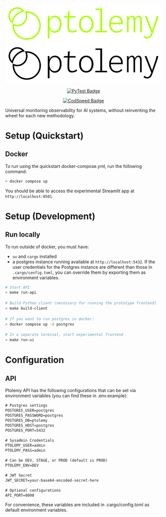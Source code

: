 ![Ptolemy](docs/docs/img/full-logo-lime.svg#gh-dark-mode-only)
![Ptolemy](docs/docs/img/full-logo-black.svg#gh-light-mode-only)

<div align="center">

[![PyTest Badge](https://raw.githubusercontent.com/PtolemyLovesYou/ptolemy/main/assets/badge.svg)](https://app.codspeed.io/gh/PtolemyLovesYou/ptolemy)

[![CodSpeed Badge](https://img.shields.io/endpoint?url=https://codspeed.io/badge.json)](https://codspeed.io/PtolemyLovesYou/ptolemy)

</div>

Universal monitoring observability for AI systems, without reinventing the wheel for each new methodology.

# Setup (Quickstart)
## Docker
To run using the quickstart docker-compose.yml, run the following command:

```sh
> docker compose up
```

You should be able to access the experimental Streamlit app at `http://localhost:8501`.

# Setup (Development)
## Run locally
To run outside of docker, you must have:
- `uv` and `cargo` installed
- a postgres instance running available at `http://localhost:5432`. If the user credentials for the Postgres instance are different than those in `.cargo/config.toml`, you can override them by exporting them as environment variables.

```sh
# Start API
> make run-api

# Build Python client (necessary for running the prototype frontend)
> make build-client

# If you want to run postgres in docker:
> docker compose up -d postgres

# In a separate terminal, start experimental frontend
> make run-ui
```

# Configuration
## API
Ptolemy API has the following configurations that can be set via environment variables (you can find these in .env.example):

```env
# Postgres settings
POSTGRES_USER=postgres
POSTGRES_PASSWORD=postgres
POSTGRES_DB=ptolemy
POSTGRES_HOST=postgres
POSTGRES_PORT=5432

# Sysadmin Credentials
PTOLEMY_USER=admin
PTOLEMY_PASS=admin

# Can be DEV, STAGE, or PROD (default is PROD)
PTOLEMY_ENV=DEV

# JWT Secret
JWT_SECRET=your-base64-encoded-secret-here

# Optional configurations
API_PORT=8000
```

For convenience, these variables are included in .cargo/config.toml as default environment variables.

